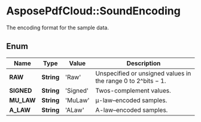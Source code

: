 ﻿# AsposePdfCloud::SoundEncoding
The encoding format for the sample data. 

## Enum
Name | Type | Value | Description
------------ | ------------- | ------------- | -------------
**RAW** | **String** | 'Raw' | Unspecified or unsigned values in the range 0 to 2^bits − 1.
**SIGNED** | **String** | 'Signed' | Twos-complement values.
**MU_LAW** | **String** | 'MuLaw' | μ-law–encoded samples.
**A_LAW** | **String** | 'ALaw' | A-law–encoded samples.



